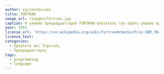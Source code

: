 ```yaml
---
author: cyclenikolaos
title: FORTRAN 
image_url: /images/fortran.jpg
caption: Η γλώσσα προγραμματισμού FORTRAN αποτέλεσε την πρώτη γλώσσα προγραμματισμού. Κατασκευάστηκε από τον John W. Backus για την ΙΒΜ ως εναλλακτική της assembly. Παρά τον αρχικό σκεπτικισμό, η γλώσσα βοήθησε στη μείωση κατά 20 φορές των απαιτούμενων εντολών σε σχέση με τον κώδικα μηχανής. Χρησιμοποιήθηκε από μαθηματικούς και ηλεκτρολόγους μηχανικούς καθώς και στην κατασκευή compiler.
year: 1953 
license_url: 'https://en.wikipedia.org/wiki/Fortran#/media/File:IBM_704_mainframe.gif'
license_text: 
categories:
  - Εργαλεία και Τεχνικές
  - Προγραμματισμός
tags:
  - programming
  - language 
---
```

